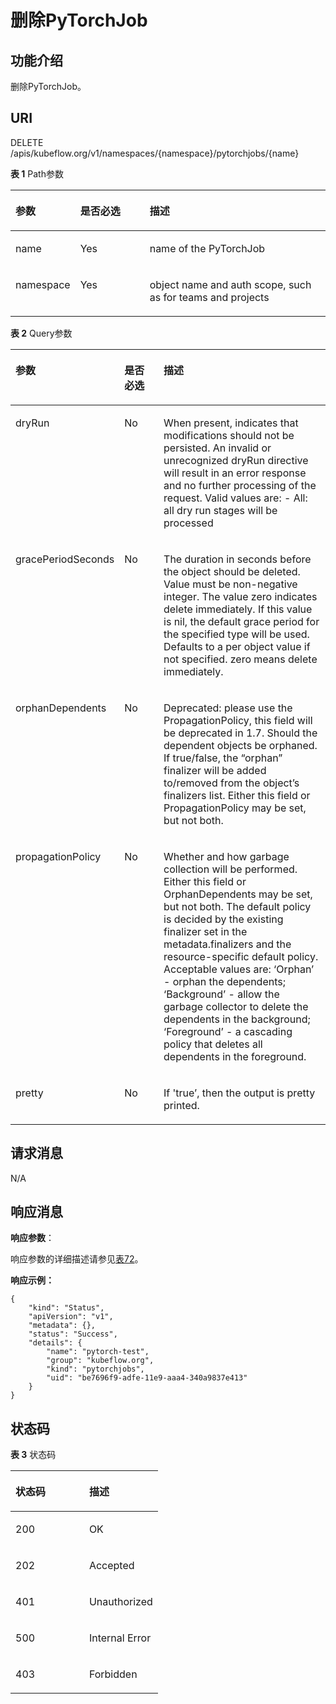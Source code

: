 # 删除PyTorchJob<a name="cci_02_3165"></a>

## 功能介绍<a name="zh-cn_topic_0083864910_section15904123713483"></a>

删除PyTorchJob。

## URI<a name="zh-cn_topic_0083864910_section764545414815"></a>

DELETE /apis/kubeflow.org/v1/namespaces/\{namespace\}/pytorchjobs/\{name\}

**表 1**  Path参数

<a name="zh-cn_topic_0083864910_table167042013408"></a>
<table><thead align="left"><tr id="zh-cn_topic_0083864910_row2067022020405"><th class="cellrowborder" valign="top" width="17.82178217821782%" id="mcps1.2.4.1.1"><p id="zh-cn_topic_0083864910_p65652297517"><a name="zh-cn_topic_0083864910_p65652297517"></a><a name="zh-cn_topic_0083864910_p65652297517"></a>参数</p>
</th>
<th class="cellrowborder" valign="top" width="22.772277227722775%" id="mcps1.2.4.1.2"><p id="zh-cn_topic_0083864910_p165661629135114"><a name="zh-cn_topic_0083864910_p165661629135114"></a><a name="zh-cn_topic_0083864910_p165661629135114"></a>是否必选</p>
</th>
<th class="cellrowborder" valign="top" width="59.4059405940594%" id="mcps1.2.4.1.3"><p id="zh-cn_topic_0083864910_p14567629115114"><a name="zh-cn_topic_0083864910_p14567629115114"></a><a name="zh-cn_topic_0083864910_p14567629115114"></a>描述</p>
</th>
</tr>
</thead>
<tbody><tr id="zh-cn_topic_0083864910_row1670122004014"><td class="cellrowborder" valign="top" width="17.82178217821782%" headers="mcps1.2.4.1.1 "><p id="p54235140273"><a name="p54235140273"></a><a name="p54235140273"></a>name</p>
</td>
<td class="cellrowborder" valign="top" width="22.772277227722775%" headers="mcps1.2.4.1.2 "><p id="p1854418149565"><a name="p1854418149565"></a><a name="p1854418149565"></a>Yes</p>
</td>
<td class="cellrowborder" valign="top" width="59.4059405940594%" headers="mcps1.2.4.1.3 "><p id="p34231146275"><a name="p34231146275"></a><a name="p34231146275"></a>name of the PyTorchJob</p>
</td>
</tr>
<tr id="zh-cn_topic_0083864910_row136701220114011"><td class="cellrowborder" valign="top" width="17.82178217821782%" headers="mcps1.2.4.1.1 "><p id="p1342415144273"><a name="p1342415144273"></a><a name="p1342415144273"></a>namespace</p>
</td>
<td class="cellrowborder" valign="top" width="22.772277227722775%" headers="mcps1.2.4.1.2 "><p id="p5548101425616"><a name="p5548101425616"></a><a name="p5548101425616"></a>Yes</p>
</td>
<td class="cellrowborder" valign="top" width="59.4059405940594%" headers="mcps1.2.4.1.3 "><p id="p164241014112713"><a name="p164241014112713"></a><a name="p164241014112713"></a>object name and auth scope, such as for teams and projects</p>
</td>
</tr>
</tbody>
</table>

**表 2**  Query参数

<a name="table20890193762714"></a>
<table><thead align="left"><tr id="row198912378271"><th class="cellrowborder" valign="top" width="21.542154215421544%" id="mcps1.2.4.1.1"><p id="p591823113285"><a name="p591823113285"></a><a name="p591823113285"></a>参数</p>
</th>
<th class="cellrowborder" valign="top" width="15.02150215021502%" id="mcps1.2.4.1.2"><p id="p2091893102818"><a name="p2091893102818"></a><a name="p2091893102818"></a>是否必选</p>
</th>
<th class="cellrowborder" valign="top" width="63.43634363436343%" id="mcps1.2.4.1.3"><p id="p189181631142812"><a name="p189181631142812"></a><a name="p189181631142812"></a>描述</p>
</th>
</tr>
</thead>
<tbody><tr id="row158911379278"><td class="cellrowborder" valign="top" width="21.542154215421544%" headers="mcps1.2.4.1.1 "><p id="p1886014491287"><a name="p1886014491287"></a><a name="p1886014491287"></a>dryRun</p>
</td>
<td class="cellrowborder" valign="top" width="15.02150215021502%" headers="mcps1.2.4.1.2 "><p id="p64001838165316"><a name="p64001838165316"></a><a name="p64001838165316"></a>No</p>
</td>
<td class="cellrowborder" valign="top" width="63.43634363436343%" headers="mcps1.2.4.1.3 "><p id="p98605492284"><a name="p98605492284"></a><a name="p98605492284"></a>When present, indicates that modifications should not be persisted. An invalid or unrecognized dryRun directive will result in an error response and no further processing of the request. Valid values are: - All: all dry run stages will be processed</p>
</td>
</tr>
<tr id="row1891737172714"><td class="cellrowborder" valign="top" width="21.542154215421544%" headers="mcps1.2.4.1.1 "><p id="p88601949102813"><a name="p88601949102813"></a><a name="p88601949102813"></a>gracePeriodSeconds</p>
</td>
<td class="cellrowborder" valign="top" width="15.02150215021502%" headers="mcps1.2.4.1.2 "><p id="p34031138155314"><a name="p34031138155314"></a><a name="p34031138155314"></a>No</p>
</td>
<td class="cellrowborder" valign="top" width="63.43634363436343%" headers="mcps1.2.4.1.3 "><p id="p1860184915286"><a name="p1860184915286"></a><a name="p1860184915286"></a>The duration in seconds before the object should be deleted. Value must be non-negative integer. The value zero indicates delete immediately. If this value is nil, the default grace period for the specified type will be used. Defaults to a per object value if not specified. zero means delete immediately.</p>
</td>
</tr>
<tr id="row28911377279"><td class="cellrowborder" valign="top" width="21.542154215421544%" headers="mcps1.2.4.1.1 "><p id="p68601349132816"><a name="p68601349132816"></a><a name="p68601349132816"></a>orphanDependents</p>
</td>
<td class="cellrowborder" valign="top" width="15.02150215021502%" headers="mcps1.2.4.1.2 "><p id="p84068385531"><a name="p84068385531"></a><a name="p84068385531"></a>No</p>
</td>
<td class="cellrowborder" valign="top" width="63.43634363436343%" headers="mcps1.2.4.1.3 "><p id="p486014497280"><a name="p486014497280"></a><a name="p486014497280"></a>Deprecated: please use the PropagationPolicy, this field will be deprecated in 1.7. Should the dependent objects be orphaned. If true/false, the “orphan” finalizer will be added to/removed from the object’s finalizers list. Either this field or PropagationPolicy may be set, but not both.</p>
</td>
</tr>
<tr id="row1389163762710"><td class="cellrowborder" valign="top" width="21.542154215421544%" headers="mcps1.2.4.1.1 "><p id="p12860249112810"><a name="p12860249112810"></a><a name="p12860249112810"></a>propagationPolicy</p>
</td>
<td class="cellrowborder" valign="top" width="15.02150215021502%" headers="mcps1.2.4.1.2 "><p id="p1656594095317"><a name="p1656594095317"></a><a name="p1656594095317"></a>No</p>
</td>
<td class="cellrowborder" valign="top" width="63.43634363436343%" headers="mcps1.2.4.1.3 "><p id="p1386084922816"><a name="p1386084922816"></a><a name="p1386084922816"></a>Whether and how garbage collection will be performed. Either this field or OrphanDependents may be set, but not both. The default policy is decided by the existing finalizer set in the metadata.finalizers and the resource-specific default policy. Acceptable values are: ‘Orphan’ - orphan the dependents; ‘Background’ - allow the garbage collector to delete the dependents in the background; ‘Foreground’ - a cascading policy that deletes all dependents in the foreground.</p>
</td>
</tr>
<tr id="row1189163717273"><td class="cellrowborder" valign="top" width="21.542154215421544%" headers="mcps1.2.4.1.1 "><p id="p1586015497285"><a name="p1586015497285"></a><a name="p1586015497285"></a>pretty</p>
</td>
<td class="cellrowborder" valign="top" width="15.02150215021502%" headers="mcps1.2.4.1.2 "><p id="p2057024045319"><a name="p2057024045319"></a><a name="p2057024045319"></a>No</p>
</td>
<td class="cellrowborder" valign="top" width="63.43634363436343%" headers="mcps1.2.4.1.3 "><p id="p386016496281"><a name="p386016496281"></a><a name="p386016496281"></a>If 'true’, then the output is pretty printed.</p>
</td>
</tr>
</tbody>
</table>

## 请求消息<a name="zh-cn_topic_0083864910_section24905416619"></a>

N/A

## 响应消息<a name="zh-cn_topic_0083864910_section1575712476123"></a>

**响应参数**：

响应参数的详细描述请参见[表72](数据结构.md#table37251757105918)。

**响应示例：**

```
{
    "kind": "Status",
    "apiVersion": "v1",
    "metadata": {},
    "status": "Success",
    "details": {
        "name": "pytorch-test",
        "group": "kubeflow.org",
        "kind": "pytorchjobs",
        "uid": "be7696f9-adfe-11e9-aaa4-340a9837e413"
    }
}
```

## 状态码<a name="zh-cn_topic_0083864910_section16509142112516"></a>

**表 3**  状态码

<a name="zh-cn_topic_0083864910_table6957182913514"></a>
<table><thead align="left"><tr id="zh-cn_topic_0083864910_row12961162965119"><th class="cellrowborder" valign="top" width="50%" id="mcps1.2.3.1.1"><p id="zh-cn_topic_0083864910_p189627299518"><a name="zh-cn_topic_0083864910_p189627299518"></a><a name="zh-cn_topic_0083864910_p189627299518"></a>状态码</p>
</th>
<th class="cellrowborder" valign="top" width="50%" id="mcps1.2.3.1.2"><p id="zh-cn_topic_0083864910_p1596342917515"><a name="zh-cn_topic_0083864910_p1596342917515"></a><a name="zh-cn_topic_0083864910_p1596342917515"></a>描述</p>
</th>
</tr>
</thead>
<tbody><tr id="zh-cn_topic_0083864910_row15964122975119"><td class="cellrowborder" valign="top" width="50%" headers="mcps1.2.3.1.1 "><p id="p586645143113"><a name="p586645143113"></a><a name="p586645143113"></a>200</p>
</td>
<td class="cellrowborder" valign="top" width="50%" headers="mcps1.2.3.1.2 "><p id="p6866205113316"><a name="p6866205113316"></a><a name="p6866205113316"></a>OK</p>
</td>
</tr>
<tr id="row1550812357317"><td class="cellrowborder" valign="top" width="50%" headers="mcps1.2.3.1.1 "><p id="p286625193115"><a name="p286625193115"></a><a name="p286625193115"></a>202</p>
</td>
<td class="cellrowborder" valign="top" width="50%" headers="mcps1.2.3.1.2 "><p id="p9866651153110"><a name="p9866651153110"></a><a name="p9866651153110"></a>Accepted</p>
</td>
</tr>
<tr id="row012913429314"><td class="cellrowborder" valign="top" width="50%" headers="mcps1.2.3.1.1 "><p id="p1866165116317"><a name="p1866165116317"></a><a name="p1866165116317"></a>401</p>
</td>
<td class="cellrowborder" valign="top" width="50%" headers="mcps1.2.3.1.2 "><p id="p1286612515312"><a name="p1286612515312"></a><a name="p1286612515312"></a>Unauthorized</p>
</td>
</tr>
<tr id="row92939442315"><td class="cellrowborder" valign="top" width="50%" headers="mcps1.2.3.1.1 "><p id="p1786615110316"><a name="p1786615110316"></a><a name="p1786615110316"></a>500</p>
</td>
<td class="cellrowborder" valign="top" width="50%" headers="mcps1.2.3.1.2 "><p id="p13866175114316"><a name="p13866175114316"></a><a name="p13866175114316"></a>Internal Error</p>
</td>
</tr>
<tr id="row33119400314"><td class="cellrowborder" valign="top" width="50%" headers="mcps1.2.3.1.1 "><p id="p486612511315"><a name="p486612511315"></a><a name="p486612511315"></a>403</p>
</td>
<td class="cellrowborder" valign="top" width="50%" headers="mcps1.2.3.1.2 "><p id="p16866451163110"><a name="p16866451163110"></a><a name="p16866451163110"></a>Forbidden</p>
</td>
</tr>
</tbody>
</table>

